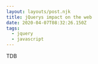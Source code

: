 ```yaml
---
layout: layouts/post.njk
title: jQuerys impact on the web
date: 2020-04-07T08:32:26.150Z
tags:
  - jquery
  - javascript
---
```

TDB